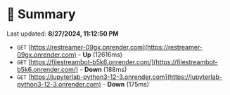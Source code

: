 # 📖 Summary
Last updated: **8/27/2024, 11:12:50 PM**

- `GET` [https://restreamer-09gx.onrender.com](https://restreamer-09gx.onrender.com) - **Up** (12616ms)
- `GET` [https://filestreambot-b5k6.onrender.com/](https://filestreambot-b5k6.onrender.com/) - **Down** (188ms)
- `GET` [https://jupyterlab-python3-12-3.onrender.com](https://jupyterlab-python3-12-3.onrender.com) - **Down** (175ms)
